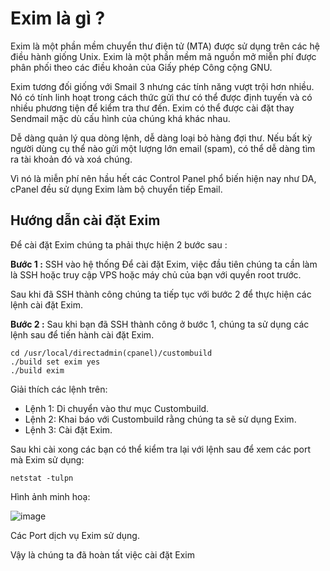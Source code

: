 # Exim là gì ? 

Exim là một phần mềm chuyển thư điện tử (MTA) được sử dụng trên các hệ điều hành giống Unix. Exim là một phần mềm mã nguồn mở miễn phí được phân phối theo các điều khoản của Giấy phép Công cộng GNU.

Exim tương đối giống với Smail 3 nhưng các tính năng vượt trội hơn nhiều. Nó có tính linh hoạt trong cách thức gửi thư có thể được định tuyến và có nhiều phương tiện để kiểm tra thư đến. Exim có thể được cài đặt thay Sendmail mặc dù cấu hình của chúng khá khác nhau.

Dễ dàng quản lý qua dòng lệnh, dễ dàng loại bỏ hàng đợi thư. Nếu bất kỳ người dùng cụ thể nào gửi một lượng lớn email (spam), có thể dễ dàng tìm ra tài khoản đó và xoá chúng.

Vì nó là miễn phí nên hầu hết các Control Panel phổ biến hiện nay như DA, cPanel đều sử dụng Exim làm bộ chuyển tiếp Email.

## Hướng dẫn cài đặt Exim 

Để cài đặt Exim chúng ta phải thực hiện 2 bước sau :

**Bước 1 :** SSH vào hệ thống Để cài đặt Exim, việc đầu tiên chúng ta cần làm là SSH hoặc truy cập VPS hoặc máy chủ của bạn với quyền root trước.

Sau khi đã SSH thành công chúng ta tiếp tục với bước 2 để thực hiện các lệnh cài đặt Exim.

**Bước 2 :** Sau khi bạn đã SSH thành công ở bước 1, chúng ta sử dụng các lệnh sau để tiến hành cài đặt Exim.

```
cd /usr/local/directadmin(cpanel)/custombuild
./build set exim yes
./build exim
```

Giải thích các lệnh trên:

- Lệnh 1: Di chuyển vào thư mục Custombuild.
- Lệnh 2: Khai báo với Custombuild rằng chúng ta sẽ sử dụng Exim.
- Lệnh 3: Cài đặt Exim.

Sau khi cài xong các bạn có thể kiểm tra lại với lệnh sau để xem các port mà Exim sử dụng:

```
netstat -tulpn
```

Hình ảnh minh hoạ:

![image](https://user-images.githubusercontent.com/97047640/180832607-474cc039-7baf-4b6c-8398-8cf23caf514e.png)

Các Port dịch vụ Exim sử dụng.

Vậy là chúng ta đã hoàn tất việc cài đặt Exim 
